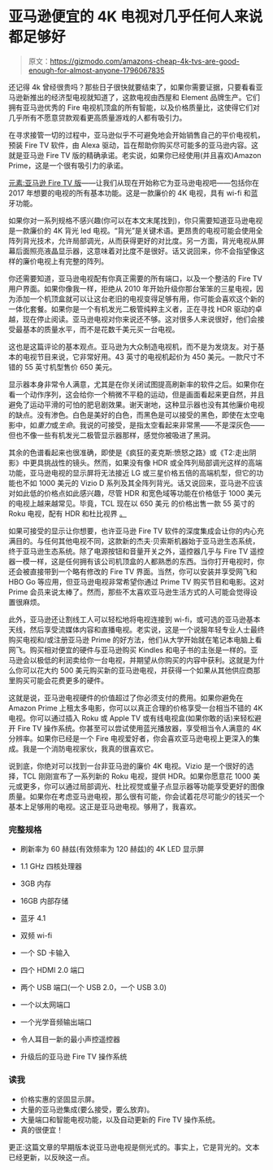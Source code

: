 # 亚马逊便宜的 4K 电视对几乎任何人来说都足够好

> 原文：<https://gizmodo.com/amazons-cheap-4k-tvs-are-good-enough-for-almost-anyone-1796067835>

还记得 4k 曾经很贵吗？那些日子很快就要结束了，如果你需要证据，只要看看亚马逊新推出的经济型电视就知道了，这款电视由西屋和 Element 品牌生产。它们拥有亚马逊优秀的 Fire 电视机顶盒的所有智能，以及价格质量比，这使得它们对几乎所有不愿意贷款观看更高质量游戏的人都有吸引力。



在寻求接管一切的过程中，亚马逊似乎不可避免地会开始销售自己的平价电视机，预装 Fire TV 软件，由 Alexa 驱动，旨在帮助你购买尽可能多的亚马逊内容。这就是亚马逊 Fire TV 版的精确承诺。老实说，如果你已经使用(并且喜欢)Amazon Prime，这是一个很有吸引力的承诺。

[元素:亚马逊 Fire TV 版](https://www.amazon.com/All-New-Element-55-Inch-Ultra-Smart/dp/B06XDC9RBJ?asc_campaign=InlineText&asc_refurl=https://gizmodo.com/amazons-cheap-4k-tvs-are-good-enough-for-almost-anyone-1796067835&asc_source=&tag=kinjagizmodolink-20)——让我们从现在开始称它为亚马逊电视吧——包括你在 2017 年想要的电视的所有基本功能。这是一款廉价的 4K 电视，具有 wi-fi 和蓝牙功能。

如果你对一系列规格不感兴趣(你可以在本文末尾找到)，你只需要知道亚马逊电视是一款廉价的 4K 背光 led 电视。“背光”是关键术语。更昂贵的电视可能会使用全阵列背光技术，允许局部调光，从而获得更好的对比度。另一方面，背光电视从屏幕后面照亮液晶显示器，这意味着对比度不是很好。话又说回来，你不会指望像这样的廉价电视上有完整的阵列。

你还需要知道，亚马逊电视配有你真正需要的所有端口，以及一个整洁的 Fire TV 用户界面。如果你像我一样，拒绝从 2010 年开始升级你那台笨笨的三星电视，因为添加一个机顶盒就可以让这台老旧的电视变得足够有用，你可能会喜欢这个新的一体化套餐。如果你是一个有机发光二极管纯粹主义者，正在寻找 HDR 驱动的卓越，现在停止阅读。亚马逊电视对你来说还不够。这对很多人来说很好，他们会接受最基本的质量水平，而不是花数千美元买一台电视。

这也是这篇评论的基本观点。亚马逊为大众制造电视机，而不是为发烧友。对于基本的电视节目来说，它非常好用。43 英寸的电视机起价为 450 美元。一款尺寸不错的 55 英寸机型售价 650 美元。

显示器本身非常令人满意，尤其是在你关闭试图提高刷新率的软件之后。如果你在看一个动作序列，这会给你一个稍微不平稳的运动，但是画面看起来更自然，并且避免了运动平滑的可怕的肥皂剧效果。谢天谢地，这种显示器也没有其他廉价电视的缺点。没有渗色。白色是美好的白色，而黑色是可以接受的黑色，即使在太空电影中，如*重力*或*生命*。我说的可接受，是指太空看起来非常黑——不是深灰色——但也不像一些有机发光二极管显示器那样，感觉你被吸进了黑洞。

其余的色谱看起来也很准确，即使是《疯狂的麦克斯:愤怒之路》或《T2:走出阴影》中更具挑战性的镜头。然而，如果没有像 HDR 或全阵列局部调光这样的高端功能，亚马逊电视的显示屏将无法接近 LG 或三星价格五倍的高端机型，但它的功能也不如 1000 美元的 Vizio D 系列及其全阵列背光。话又说回来，亚马逊不应该对如此低的价格点如此感兴趣，尽管 HDR 和宽色域等功能在价格低于 1000 美元的电视上越来越常见。毕竟，TCL 现在以 650 美元 的价格出售一款 55 英寸的 Roku 电视，配有 HDR 和杜比视界 [。](http://www.tclusa.com/products/home-theater/p-series/tcl-55-class-p-series-4k-uhd-hdr-roku-smart-tv-55p607)

如果可接受的显示让你想要，也许亚马逊 Fire TV 软件的深度集成会让你的内心充满目的。与任何其他电视不同，这款新的杰夫·贝索斯机器始于亚马逊生态系统，终于亚马逊生态系统。除了电源按钮和音量开关之外，遥控器几乎与 Fire TV 遥控器一模一样，这是任何拥有该公司机顶盒的人都熟悉的东西。当你打开电视时，你还会被直接带到一个略有修改的 Fire TV 界面。当然，你可以安装并享受网飞和 HBO Go 等应用，但亚马逊电视非常希望你通过 Prime TV 购买节目和电影。这对 Prime 会员来说太棒了。然而，那些不太喜欢亚马逊生活方式的人可能会觉得设置很麻烦。

此外，亚马逊还让割线工人可以轻松地将电视连接到 wi-fi，或可选的亚马逊基本天线，然后享受流媒体内容和直播电视。老实说，这是一个说服年轻专业人士最终购买电视和/或注册亚马逊 Prime 的好方法，他们从大学开始就在笔记本电脑上看网飞。购买相对便宜的硬件与亚马逊购买 Kindles 和电子书的主张是一样的。亚马逊会以极低的利润卖给你一台电视，并期望从你购买的内容中获利。这就是为什么你可以花大约 500 美元购买新的亚马逊电视，并获得一个如果从其他供应商那里购买可能会花费更多的硬件。

这就是说，亚马逊电视硬件的价值超过了你必须支付的费用。如果你避免在 Amazon Prime 上租太多电影，你可以以真正合理的价格享受一台相当不错的 4K 电视。你可以通过插入 Roku 或 Apple TV 或有线电视盒(如果你敢的话)来轻松避开 Fire TV 操作系统。你甚至可以尝试使用蓝光播放器，享受相当令人满意的 4K 分辨率。如果你已经是一个 Fire 电视爱好者，你会喜欢亚马逊电视上更深入的集成。我是一个消防电视家伙，我真的很喜欢它。

说到底，你绝对可以找到一台非亚马逊的廉价 4K 电视。Vizio 是一个很好的选择，TCL 刚刚宣布了一系列新的 Roku 电视，提供 HDR。如果你愿意花 1000 美元或更多，你可以通过局部调光、杜比视觉或量子点显示器等功能享受更好的图像质量。如果你在考虑亚马逊电视，那么很有可能，你会试着花尽可能少的钱买一个基本上足够用的电视。这正是亚马逊电视。够用了，我喜欢。

### 完整规格

*   刷新率为 60 赫兹(有效频率为 120 赫兹)的 4K LED 显示屏

*   1.1 GHz 四核处理器

*   3GB 内存

*   16GB 内部存储

*   蓝牙 4.1

*   双频 wi-fi

*   一个 SD 卡输入

*   四个 HDMI 2.0 端口

*   两个 USB 端口(一个 USB 2.0，一个 USB 3.0)

*   一个以太网端口

*   一个光学音频输出端口

*   令人耳目一新的最小声控遥控器

*   升级后的亚马逊 Fire TV 操作系统

### 读我

*   价格实惠的坚固显示屏。
*   大量的亚马逊集成(要么接受，要么放弃)。
*   大量端口和智能电视功能，以及自动更新的 Fire TV 操作系统。
*   真的很便宜！

更正:这篇文章的早期版本说亚马逊电视是侧光式的。事实上，它是背光的。文本已经更新，以反映这一点。